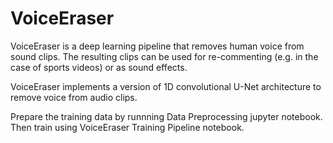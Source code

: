 # VoiceEraser

VoiceEraser is a deep learning pipeline that removes human voice from sound clips. The resulting clips can be used for re-commenting (e.g. in the case of sports videos) or as sound effects.

VoiceEraser implements a version of 1D convolutional U-Net architecture to remove voice from audio clips.

Prepare the training data by runnning Data Preprocessing jupyter notebook. Then train using VoiceEraser Training Pipeline notebook.
